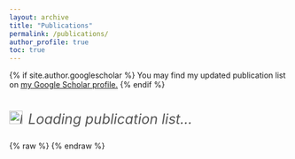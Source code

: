 ```yaml
---
layout: archive
title: "Publications"
permalink: /publications/
author_profile: true
toc: true
---
```


{% if site.author.googlescholar %}
  You may find my updated publication list on <u><a href="{{site.author.googlescholar}}">my Google Scholar profile</a>.</u>
{% endif %}
<br>

<!-- Move the loading message OUTSIDE the BibBase container -->
<p id="loading-message" style="display: inline-flex; font-size: 25px; font-style: italic; gap: 10px; min-width: 200px;  white-space: nowrap; color: #555; visibility: visible !important;">
<img src="https://i.gifer.com/VAyR.gif" alt="Loading..." width="24" height="24"> 
Loading publication list...
</p>

<div id="bibbase-container">
  {% raw %}
  <script id="bibbase-script" src="https://bibbase.org/show?bib=https://bibbase.org/f/gSr8DjLGW8y2y2snm/uploaded.bib&jsonp=1"></script>
  {% endraw %}
</div>
<style>
    /* Define the spinning animation */
    @keyframes spin {
        0% { transform: rotate(0deg); }
        100% { transform: rotate(360deg); }
    }

    /* Ensure the spinner is visible and properly styled */
    .spinner {
        width: 30px;
        height: 30px;
        border: 5px solid rgba(0, 0, 0, 0.2); /* Light gray border */
        border-top: 5px solid #007bff; /* Blue top border for spinning effect */
        border-radius: 50%;
        display: inline-block;
        animation: spin 1s linear infinite; /* Ensures continuous rotation */
    }

    /* Smooth fade-out animation */
    .fade-out {
        opacity: 0;
        transition: opacity 0.8s ease-out;
    }
</style>

<script src="/assets/js/bibbase.js"></script>
